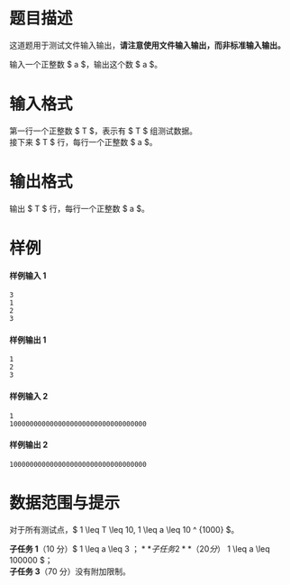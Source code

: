 
# 题目描述

这道题用于测试文件输入输出，**请注意使用文件输入输出，而非标准输入输出。**

输入一个正整数 $ a $，输出这个数 $ a $。

# 输入格式

第一行一个正整数 $ T $，表示有 $ T $ 组测试数据。  
接下来 $ T $ 行，每行一个正整数 $ a $。

# 输出格式

输出 $ T $ 行，每行一个正整数 $ a $。

# 样例

#### 样例输入 1
```plain
3
1
2
3
```

#### 样例输出 1
```plain
1
2
3
```

#### 样例输入 2
```plain
1
1000000000000000000000000000000000
```

#### 样例输出 2
```plain
1000000000000000000000000000000000
```

# 数据范围与提示

对于所有测试点，$ 1 \leq T \leq 10, 1 \leq a \leq 10 ^ {1000} $。

**子任务 1**（10 分）$ 1 \leq a \leq 3 $；  
**子任务 2**（20 分）$ 1 \leq a \leq 100000 $；  
**子任务 3**（70 分）没有附加限制。

